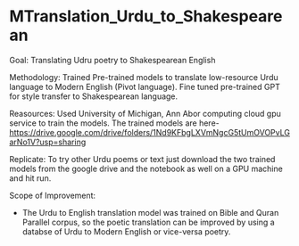 # MTranslation_Urdu_to_Shakespearean

Goal:
Translating Udru poetry to Shakespearean English

Methodology:
Trained Pre-trained models to translate low-resource Urdu language to Modern English (Pivot language). Fine tuned pre-trained GPT for style transfer 
to Shakespearean language.

Reasources:
Used University of Michigan, Ann Abor computing cloud gpu service to train the models. The trained models are here- https://drive.google.com/drive/folders/1Nd9KFbgLXVmNgcG5tUmOVOPvLGarNo1V?usp=sharing

Replicate:
To try other Urdu poems or text just download the two trained models from the google drive and the notebook as well on a GPU machine and hit run.

Scope of Improvement:
- The Urdu to English translation model was trained on Bible and Quran Parallel corpus, so the poetic translation can be improved by using 
a databse of Urdu to Modern English or vice-versa poetry.

